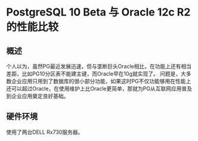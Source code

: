 PostgreSQL 10 Beta 与 Oracle 12c R2的性能比较
============================================

概述
----

个人以为，虽然PG最近发展迅速，但与垄断巨头Oracle相比，在功能上还有相当差距，比如PG10分区表不能建主键，而Oracle早在10g就实现了。
问题是，大多数企业应用只用到了数据库的很小部分功能，如果这时PG不仅功能够用在性能上还可以超过Oracle，在使用维护上比Oracle更简单，那就为PG从互联网应用普及到企业应用奠定良好基础。

硬件环境
-------

使用了两台DELL Rx730服务器。


